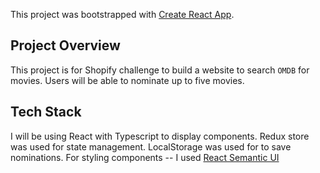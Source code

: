 This project was bootstrapped with [Create React App](https://github.com/facebook/create-react-app).

## Project Overview

This project is for Shopify challenge to build a website to search `OMDB` for movies. Users will be able to nominate up to five movies.

## Tech Stack

I will be using React with Typescript to display components.
Redux store was used for state management.
LocalStorage was used for to save nominations.
For styling components -- I used [React Semantic UI](https://react.semantic-ui.com/)
